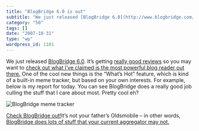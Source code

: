 ```yaml
---
title: "BlogBridge 6.0 is out"
subtitle: "We just released [BlogBridge 6.0](http://www.blogbridge.com/2007/10/19/blogbridge-60-on-our-shelves-..."
category: "50"
tags: []
date: "2007-10-31"
type: "wp"
wordpress_id: 1181
---
```

We just released [BlogBridge 6.0](http://www.blogbridge.com/2007/10/19/blogbridge-60-on-our-shelves-right-now/). It’s getting [really good reviews](http://www.blogbridge.com/2007/10/29/blogbridge-60-review-by-robin-good-of-master-new-media/) so you may want to [check out what I’ve claimed is the most powerful blog reader out there.](http://www.blogbridge.com/look)
One of the cool new things is the “What’s Hot” feature, which is kind of a built-in meme tracker, but based on your own interests. For example, below is my report for today. You can see BlogBridge does a really good job culling the stuff that I care about most. Pretty cool eh? [
](http://www.blogbridge.com/look)

![BlogBridge meme tracker](https://i0.wp.com/s3.media.squarespace.com/production/1075723/12829350/wp-content/uploads/imagewell//whatshot.jpg?w=584)

[Check BlogBridge out!](http://www.blogbridge.com/look)It’s not your father’s Oldsmobile – in other words, [BlogBridge does lots of stuff that your current aggregator may not.](http://www.blogbridge.com/2007/09/24/can-your-current-tool-do-this/)